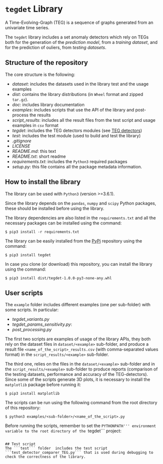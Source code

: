 # ```tegdet``` Library 
A Time-Evolving-Graph (TEG) is a sequence of graphs generated from an univariate time series.

The ```tegdet``` library includes a set anomaly detectors which rely on TEGs both for the generation of the *prediction model*, 
from a *training dataset*, and for the prediction of ouliers, from  *testing datasets*.


## Structure of the repository
The core structure is the following:
- *dataset*: includes the datasets used in the library test and the usage examples
- *dist*: contains the library distributions (in ```Wheel``` format and zipped ```tar.gz```). 
- *doc*: includes library documentation
- *examples*: includes scripts that use the API of the library and post-process the results
- *script_results*: includes all the result files from the test script and usage examples in ```csv``` format
- *tegdet*: includes the TEG detectors modules (see [TEG detectors](https://github.com/DiasporeUnizar/TEG/blob/master/doc/TEGdetectors.md))
- *test*: includes the test module (used to build and test the library)
- *.gitignore*
- *LICENSE*
- *README.md*: this text 
- *README.txt*: short readme
- *requirements.txt*: includes the ```Python3``` required packages 
- *setup.py*:  this file contains all the package metadata information. 
 
## How to install the library
The library can be used with ```Python3``` (version >=3.6.1).

Since the library depends on the ```pandas```, ```numpy``` and ```scipy```  Python packages, these 
should be installed before using the library.

The library dependencies are also listed in the ```requirements.txt``` and  all the necessary packages can be installed using the command:

```$ pip3 install -r requirements.txt```

The library can be easily installed from the [PyPi](https://pypi.org/project/tegdet/) repository using the command:

```$ pip3 install tegdet``` 

In case you clone (or download) this repository, you can install the library using the command:

```$ pip3 install dist/tegdet-1.0.0-py3-none-any.whl```


## User scripts
The ```example``` folder includes different examples (one per sub-folder) with some scripts. In particular:
 
- *tegdet_variants.py*
- *tegdet_params_sensitivity.py*: 
- *post_processing.py*

The first two scripts are examples of usage of the library APIs, they both rely on the dataset files in ```dataset/<example>``` sub-folder, 
and produce a result file ```<name_of_the_script>_results.csv``` (with comma-separated values format) in the ```script_results/<example>``` sub-folder.

The third one, relies on the files in the ```dataset/<example>```  sub-folder and in the ```script_results/<example>``` sub-folder 
to produce reports (comparison of the testing datasets, performance and  accuracy of the TEG-detectors).
Since some of the scripts generate 3D plots, it is necessary to install the ```matplotlib``` package before running it:

```$ pip3 install matplotlib```

The scripts can be run using the following command from the root directory of this repository:

```$ python3 examples/<sub-folder>/<name_of_the_script>.py```

Before running the scripts, remember to set the ```PYTHONPATH''' environment variable to the root directory of the ```tegdet``` project:

```export PYTHONPATH="/my_tegdet_directory"

## Test script
The ```test``` folder  includes the test script ```test_detector_comparer_TEG.py``` that is used during debugging to check the correctness of the library. 

